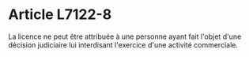 # Article L7122-8

La licence ne peut être attribuée à une personne ayant fait l'objet d'une décision judiciaire lui interdisant l'exercice d'une activité commerciale.